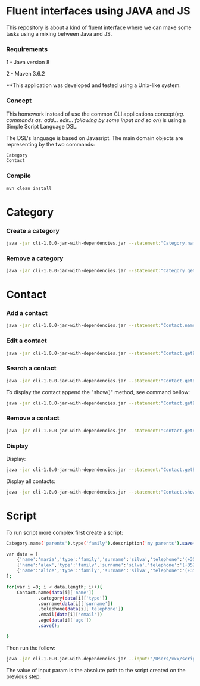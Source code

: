 # Fluent interfaces using JAVA and JS
This repository is about a kind of fluent interface where we can make some tasks using a mixing between Java and JS.
### Requirements

<p>1 - Java version 8</p>
<p>2 - Maven 3.6.2</p> 

**This application was developed and tested using a Unix-like system.

### Concept

<p>
This homework instead of use the common CLI applications concept(<i>eg. commands as: add... edit... following by some input and so on</i>)
is using a Simple Script Language DSL.
</p> 
<p>
The DSL's language is based on Javasript. The main domain objects are representing by the two commands:
</p>

```bash
Category
Contact
```

### Compile

```bash
mvn clean install
```
# Category

### Create a category

```bash
java -jar cli-1.0.0-jar-with-dependencies.jar --statement:"Category.name('parents').type('family').description('my parents').save();"
```

### Remove a category

```bash
java -jar cli-1.0.0-jar-with-dependencies.jar --statement:"Category.getByName('parents').remove();"
```
# Contact

### Add a contact

```bash
java -jar cli-1.0.0-jar-with-dependencies.jar --statement:"Contact.name('alisson').category('family').surname('pedrina').telephone('(+351) 914560821').email('pedrina.alisson@gmail.com').age(39).save();"
```
### Edit a contact
```bash
java -jar cli-1.0.0-jar-with-dependencies.jar --statement:"Contact.getByNames('alisson','pedrina').setEmail('julio@gmail.com').edit();"
```

### Search a contact
```bash
java -jar cli-1.0.0-jar-with-dependencies.jar --statement:"Contact.getByNames('julio','medina');"
```
To display the contact append the "show()" method, see command bellow:
```bash
java -jar cli-1.0.0-jar-with-dependencies.jar --statement:"Contact.getByNames('alisson','pedrina').show();"
```

### Remove a contact

```bash
java -jar cli-1.0.0-jar-with-dependencies.jar --statement:"Contact.getByNames('alisson','pedrina').remove();"
```

### Display

Display:
```bash
java -jar cli-1.0.0-jar-with-dependencies.jar --statement:"Contact.getByNames('julio','medina').show();"
```
Display all contacts:
```bash
java -jar cli-1.0.0-jar-with-dependencies.jar --statement:"Contact.showAll();"
```

# Script

To run script more complex first create a script:

```bash
Category.name('parents').type('family').description('my parents').save();

var data = [
    {'name':'maria','type':'family','surname':'silva','telephone':'(+352) 456560456', 'email':'maria@gmail.com','age':13},
    {'name':'alex','type':'family','surname':'silva','telephone':'(+352) 456560456', 'email':'alex@gmail.com','age':18},
    {'name':'alice','type':'family','surname':'silva','telephone':'(+352) 456560456', 'email':'alice@gmail.com','age':14}
];

for(var i =0; i < data.length; i++){
    Contact.name(data[i]['name'])
            .category(data[i]['type'])
            .surname(data[i]['surname'])
            .telephone(data[i]['telephone'])
            .email(data[i]['email'])
            .age(data[i]['age'])
            .save();

}
```
Then run the follow:

```bash
java -jar cli-1.0.0-jar-with-dependencies.jar --input:"/Users/xxx/script.js"
```
The value of input param is the absolute path to the script created on the previous step.
